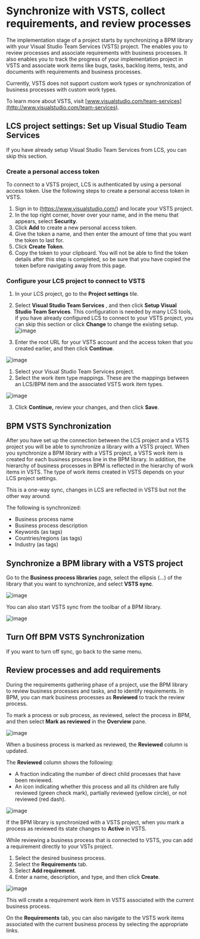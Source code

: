 # Synchronize with VSTS, collect requirements, and review processes

The implementation stage of a project starts by synchronizing a BPM library with your Visual Studio Team Services (VSTS) project. The enables you to review processes and associate requirements with business processes. It also enables you to track the progress of your implementation project in VSTS and associate work items like bugs, tasks, backlog items, tests, and documents with requirements and business processes.

Currently, VSTS does not support custom work types or synchronization of business processes with custom work types.

To learn more about VSTS, visit [www.visualstudio.com/team-services](http://www.visualstudio.com/team-services).

## LCS project settings: Set up Visual Studio Team Services

If you have already setup Visual Studio Team Services from LCS, you can skip this section.

### Create a personal access token

To connect to a VSTS project, LCS is authenticated by using a personal access token. Use the following steps to create a personal access token in VSTS.

1. Sign in to (https://www.visualstudio.com/) and locate your VSTS project.
2. In the top right corner, hover over your name, and in the menu that appears, select **Security**.
3. Click **Add** to create a new personal access token.
4. Give the token a name, and then enter the amount of time that you want the token to last for.
5. Click **Create Token**.
6. Copy the token to your clipboard. You will not be able to find the token details after this step is completed, so be sure that you have copied the token before navigating away from this page.

### Configure your LCS project to connect to VSTS

1. In your LCS project, go to the **Project settings** tile.
2. Select **Visual Studio Team Services** , and then click **Setup Visual Studio Team Services**. This configuration is needed by many LCS tools, if you have already configured LCS to connect to your VSTS project, you can skip this section or click **Change** to change the existing setup.
![image](https://github.com/ntecklu/Dynamics-365-Operations/blob/master/NEWBPM_BlogPost22-1024x378.png "image")

3. Enter the root URL for your VSTS account and the access token that you created earlier, and then click **Continue**.

![image](https://github.com/ntecklu/Dynamics-365-Operations/blob/master/NEWBPM_BlogPost23-1024x484.png "image")

1. Select your Visual Studio Team Services project.
2. Select the work item type mappings. These are the mappings between an LCS/BPM item and the associated VSTS work item types.

![image](https://github.com/ntecklu/Dynamics-365-Operations/blob/master/NEWBPM_BlogPost24.png "image")

3. Click **Continue,** review your changes, and then click **Save**.

## BPM VSTS Synchronization

After you have set up the connection between the LCS project and a VSTS project you will be able to synchronize a library with a VSTS project. When you synchronize a BPM library with a VSTS project, a VSTS work item is created for each business process line in the BPM library. In addition, the hierarchy of business processes in BPM is reflected in the hierarchy of work items in VSTS. The type of work items created in VSTS depends on your LCS project settings.

This is a one-way sync, changes in LCS are reflected in VSTS but not the other way around.

The following is synchronized:

- Business process name
- Business process description
- Keywords (as tags)
- Countries/regions (as tags)
- Industry (as tags)

## Synchronize a BPM library with a VSTS project

Go to the **Business process libraries** page, select the ellipsis (…) of the library that you want to synchronize, and select **VSTS sync**.

![image](https://github.com/ntecklu/Dynamics-365-Operations/blob/master/NEWBPM_BlogPost25.png "image")

You can also start VSTS sync from the toolbar of a BPM library.

![image](https://github.com/ntecklu/Dynamics-365-Operations/blob/master/NEWBPM_BlogPost26.png "image")

## Turn Off BPM VSTS Synchronization

If you want to turn off sync, go back to the same menu.

## Review processes and add requirements

During the requirements gathering phase of a project, use the BPM library to review business processes and tasks, and to identify requirements. In BPM, you can mark business processes as **Reviewed** to track the review process.

To mark a process or sub process, as reviewed, select the process in BPM, and then select **Mark as reviewed** in the **Overview** pane.

![image](https://github.com/ntecklu/Dynamics-365-Operations/blob/master/NEWBPM_BlogPost27.png "image")

When a business process is marked as reviewed, the **Reviewed** column is updated.

The **Reviewed** column shows the following:

- A fraction indicating the number of direct child processes that have been reviewed.
- An icon indicating whether this process and all its children are fully reviewed (green check mark), partially reviewed (yellow circle), or not reviewed (red dash).

![image](https://github.com/ntecklu/Dynamics-365-Operations/blob/master/NEWBPM_BlogPost28.png "image")

If the BPM library is synchronized with a VSTS project, when you mark a process as reviewed its state changes to **Active** in VSTS.

While reviewing a business process that is connected to VSTS, you can add a requirement directly to your VSTs project.

1. Select the desired business process.
2. Select the **Requirements** tab.
3. Select **Add requirement**.
4. Enter a name, description, and type, and then click **Create**.

![image](https://github.com/ntecklu/Dynamics-365-Operations/blob/master/NEWBPM_BlogPost29-179x300.png "image")

This will create a requirement work item in VSTS associated with the current business process.

On the **Requirements** tab, you can also navigate to the VSTS work items associated with the current business process by selecting the appropriate links.
